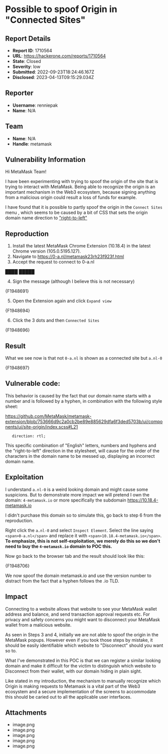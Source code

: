 # Possible to spoof Origin in "Connected Sites"

## Report Details
- **Report ID**: 1710564
- **URL**: https://hackerone.com/reports/1710564
- **State**: Closed
- **Severity**: low
- **Submitted**: 2022-09-23T18:24:46.167Z
- **Disclosed**: 2023-04-13T09:15:29.034Z

## Reporter
- **Username**: renniepak
- **Name**: N/A

## Team
- **Name**: N/A
- **Handle**: metamask

## Vulnerability Information
Hi MetaMask Team!

I have been experimenting with trying to spoof the origin of the site that is trying to interact with MetaMask. Being able to recognize the origin is an important mechanism in the Web3 ecosystem, because signing anything from a malicious origin could result a loss of funds for example. 

I have found that it is possible to partly spoof the origin in the `Connect Sites` menu , which seems to be caused by a bit of CSS that sets the origin domain name direction to ["right-to-left"](https://www.w3schools.com/cssref/pr_text_direction.asp)

## Reproduction

1. Install the latest MetaMask Chrome Extension (10.18.4) in the latest Chrome version (105.0.5195.127).
2. Navigate to https://0-a.nl/metamask23rh23f923f.html
3. Accept the request to connect to 0-a.nl

████ █████

4. Sign the message (although I believe this is not necessary)

{F1948691}

5. Open the Extension again and click `Expand view`

{F1948694}

6. Click the 3 dots and then `Connected Sites`

{F1948696}

## Result

What we see now is that not `0-a.nl` is shown as a connected site but `a.nl-0`

{F1948697}

## Vulnerable code:

This behavior is caused by the fact that our domain name starts with a number and is followed by a hyphen, in combination with the following style sheet:

https://github.com/MetaMask/metamask-extension/blob/753666d9c2a0cb2be89e885629dfa6f3ded5703b/ui/components/ui/site-origin/index.scss#L21
```
   direction: rtl;
```

This specific combination of "English" letters, numbers and hyphens and the "right-to-left" direction in the stylesheet, will cause for the order of the characters in the domain name to be messed up, displaying an incorrect domain name.

## Exploitation

I understand `a.nl-0` is a weird looking domain and might cause some suspicions. But to demonstrate more impact we will pretend I own the domain:
`4-metamask.io` or more specifically the subdomain https://10.18.4-metamask.io

I didn't purchase this domain so to simulate this, go back to step 6 from the reproduction.

Right click the `a.nl-0` and select `Inspect Element`. Select the  line saying `<span>0-a.nl</span>` and replace it with `<span>10.18.4-metamask.io</span>`. **To emphasize, this is not self-exploitation, we merely do this so we don't need to buy the `4-metamask.io` domain to POC this.**

Now go back to the browser tab and the result should look like this:

{F1948706}

We now spoof the domain metamask.io and use the version number to distract from the fact that a hyphen follows the .io TLD.

## Impact

Connecting to a website allows that website to see your MetaMask wallet address and balance, and send transaction approval requests etc. For privacy and safety concerns you might want to disconnect your MetaMask wallet from a malicious website.

As seen in Steps 3 and 4, initially we are not able to spoof the origin in the MetaMask popups. However even if you took those steps by mistake, it should be easily identifiable which website to "Disconnect" should you want so to. 

What I've demonstrated in this POC is that we can register a similar looking domain and make it difficult for the victim to distinguish which website to Disconnect from their wallet, with our domain hiding in plain sight. 

Like stated in my introduction, the mechanism to manually recognize which Origin is making requests to Metamask is a vital part of the Web3 ecosystem and a secure implementation of the screens to accommodate this should be caried out to all the applicable user interfaces.

## Attachments
- image.png
- image.png
- image.png
- image.png
- image.png
